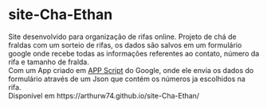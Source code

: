 # site-Cha-Ethan
<div>
Site desenvolvido para organização de rifas online.
Projeto de chá de fraldas com um sorteio de rifas, os dados são salvos em um formulário google  
onde recebe todas as informações referentes ao contato, número da rifa e tamanho de fralda. <br>      
Com um App criado em <a href="https://script.google.com/home">APP Script</a> do Google, onde ele envia 
 os dados do formulário através de um Json que contém os números ja escolhidos na rifa. <br>
 Disponível em https://arthurw74.github.io/site-Cha-Ethan/
</div>
